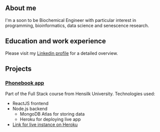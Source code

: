 ## About me
I'm a soon to be Biochemical Engineer with particular interest in programming, bioinformatics, data science and senescence research.

## Education and work experience
Please visit my [Linkedin profile](https://www.linkedin.com/in/leonardopl/) for a detailed overview.

## Projects
### [Phonebook app](https://github.com/leonardopl/full-stack-open-2021-part3)
Part of the Full Stack course from Hensilk University. Technologies used:
- ReactJS frontend
- Node.js backend
  - MongoDB Atlas for storing data
  - Heroku for deploying live app
- [Link for live instance on Heroku](https://powerful-reef-17205.herokuapp.com/)
